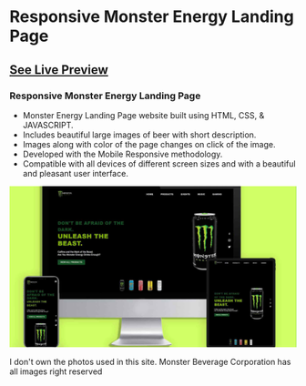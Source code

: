 # Responsive Monster Energy Landing Page

## [See Live Preview](https://monster-energy-demo.netlify.app/)

###  Responsive Monster Energy Landing Page

- Monster Energy Landing Page website built using HTML, CSS, & JAVASCRIPT.
- Includes beautiful large images of beer with short description.
- Images along with color of the page changes on click of the image.
- Developed with the Mobile Responsive methodology.
- Compatible with all devices of different screen sizes and with a beautiful and pleasant user interface.


![monster-website](images/preview.png)

I don't own the photos used in this site. Monster Beverage Corporation has all images right reserved